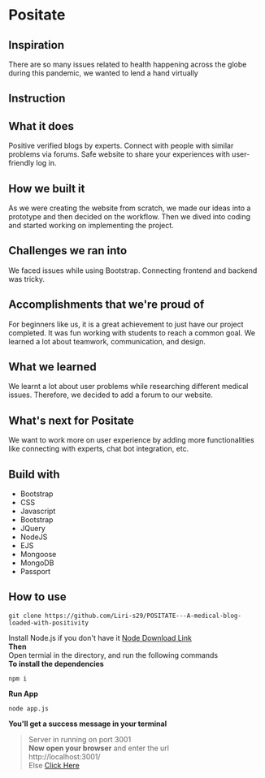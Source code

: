 # Positate

## Inspiration
<p>
  There are so many issues related to health happening across the globe during this pandemic, we wanted to lend a hand virtually
</p>

## Instruction 


## What it does
<p>
Positive verified blogs by experts. Connect with people with similar problems via forums. Safe website to share your experiences with user-friendly log in.
</p>

## How we built it
<p>
As we were creating the website from scratch, we made our ideas into a prototype and then decided on the workflow. Then we dived into coding and started working on implementing the project. 
</p>

## Challenges we ran into
<p>
	We faced issues while using Bootstrap. Connecting frontend and backend was tricky. 
</p>

## Accomplishments that we're proud of
<p>
	For beginners like us, it is a great achievement to just have our project completed. It was fun working with students to reach a common goal. We learned a lot about teamwork, communication, and design.
</p>

## What we learned 
<p>
	We learnt a lot about user problems while researching different medical issues. Therefore, we decided to add a forum to our website.
</p>

## What's next for Positate
<p>
	We want to work more on user experience by adding more functionalities like connecting with experts, chat bot integration, etc.
</p>

## Build with

- Bootstrap
- CSS
- Javascript
- Bootstrap
- JQuery
- NodeJS
- EJS
- Mongoose
- MongoDB
- Passport

## How to use
```
git clone https://github.com/Liri-s29/POSITATE---A-medical-blog-loaded-with-positivity
```
Install Node.js if you don't have it [Node Download Link](https://nodejs.org/en/) <br>
**Then**<br>
Open termial in the directory, and run the following commands<br>
**To install the dependencies**
```
npm i 
``` 
**Run App**
```
node app.js
```
**You'll get a success message in your terminal**
>Server in running on port 3001<br>
**Now open your browser** and enter the url<br>
>http://localhost:3001/<br>
Else [Click Here](http://localhost:3001/)
